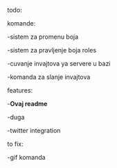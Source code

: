 todo:

komande:

-sistem za promenu boja

-sistem za pravljenje boja roles

-cuvanje invajtova ya servere u bazi

-komanda za slanje invajtova

features:

-**Ovaj readme**

-duga

-twitter integration

to fix:

-gif komanda


